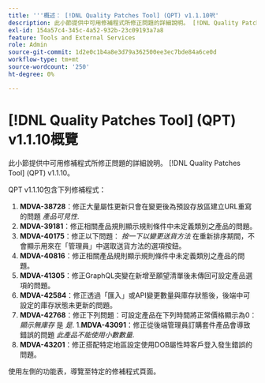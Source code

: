 ```yaml
---
title: '''概述： [!DNL Quality Patches Tool] (QPT) v1.1.10呎'
description: 此小節提供中可用修補程式所修正問題的詳細說明。 [!DNL Quality Patches Tool] (QPT) v1.1.10。
exl-id: 154a57c4-345c-4a52-932b-23c09193a7a8
feature: Tools and External Services
role: Admin
source-git-commit: 1d2e0c1b4a8e3d79a362500ee3ec7bde84a6ce0d
workflow-type: tm+mt
source-wordcount: '250'
ht-degree: 0%

---
```


# [!DNL Quality Patches Tool] (QPT) v1.1.10概覽

此小節提供中可用修補程式所修正問題的詳細說明。 [!DNL Quality Patches Tool] (QPT) v1.1.10。

QPT v1.1.10包含下列修補程式：

1. **MDVA-38728**：修正大量屬性更新只會在變更後為預設存放區建立URL重寫的問題 *產品可見性*.
1. **MDVA-39181**：修正相關產品規則顯示規則條件中未定義類別之產品的問題。
1. **MDVA-40175**：修正以下問題： *按一下以變更送貨方法* 在重新排序期間，不會顯示用來在「管理員」中選取送貨方法的選項按鈕。
1. **MDVA-40816**：修正相關產品規則顯示規則條件中未定義類別之產品的問題。
1. **MDVA-41305**：修正GraphQL突變在新增至願望清單後未傳回可設定產品選項的問題。
1. **MDVA-42584**：修正透過「匯入」或API變更數量與庫存狀態後，後端中可設定的庫存狀態未更新的問題。
1. **MDVA-42768**：修正下列問題：可設定產品在下列時間將正常價格顯示為0： *顯示無庫存* 是 *是*.
1.**MDVA-43091**：修正從後端管理員訂購套件產品會導致錯誤的問題 *此產品不能使用小數數量*.
1. **MDVA-43201**：修正搭配特定地區設定使用DOB屬性時客戶登入發生錯誤的問題。

使用左側的功能表，導覽至特定的修補程式頁面。
